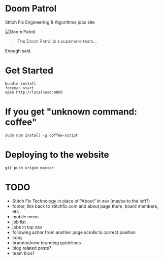 # Doom Patrol
Stitch Fix Engineering & Algorithms jobs site

![Doom Patrol](http://images2.wikia.nocookie.net/__cb20091015054813/marvel_dc/images/5/55/Doom_Patrol_008.jpg "DOOM PATROL")


> The Doom Patrol is a superhero team...

Enough said.

# Get Started

    bundle install
    foreman start
    open http://localhost:4000
    
# If you get "unknown command: coffee"

    sudo npm install -g coffee-script

# Deploying to the website

```
git push origin master
```


# TODO

- Stitch Fix Technology in place of "About" in nav (maybe to the left?)
- footer, link back to stitchfix.com and about page there, board members, etc
- mobile menu
- job list
- jobs in top nav
- following achor from another page scrolls to correct position
- copy
- brandon/new branding guidelines
- blog related posts?
- team bios?